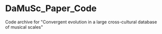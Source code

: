 # DaMuSc_Paper_Code
Code archive for "Convergent evolution in a large cross-cultural database of musical scales"
